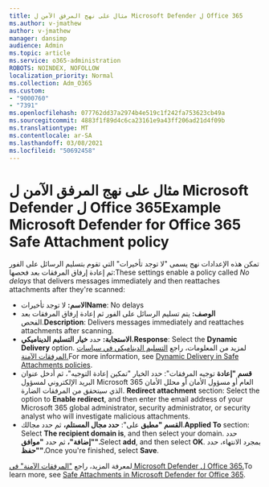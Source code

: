 ```yaml
---
title: مثال على نهج المرفق الآمن ل Microsoft Defender ل Office 365
ms.author: v-jmathew
author: v-jmathew
manager: dansimp
audience: Admin
ms.topic: article
ms.service: o365-administration
ROBOTS: NOINDEX, NOFOLLOW
localization_priority: Normal
ms.collection: Adm_O365
ms.custom:
- "9000760"
- "7391"
ms.openlocfilehash: 077762dd37a2974b4e519c1f242fa753623cb49a
ms.sourcegitcommit: 4883f1f89d4c6ca23161e9a43ff206ad21d4f09b
ms.translationtype: MT
ms.contentlocale: ar-SA
ms.lasthandoff: 03/08/2021
ms.locfileid: "50692458"
---
```

# <a name="example-microsoft-defender-for-office-365-safe-attachment-policy"></a><span data-ttu-id="a9333-102">مثال على نهج المرفق الآمن ل Microsoft Defender ل Office 365</span><span class="sxs-lookup"><span data-stu-id="a9333-102">Example Microsoft Defender for Office 365 Safe Attachment policy</span></span>

<span data-ttu-id="a9333-103">تمكن هذه الإعدادات  نهج يسمى "لا توجد تأخيرات" التي تقوم بتسليم الرسائل على الفور ثم إعادة إرفاق المرفقات بعد فحصها:</span><span class="sxs-lookup"><span data-stu-id="a9333-103">These settings enable a policy called *No delays* that delivers messages immediately and then reattaches attachments after they're scanned:</span></span>

- <span data-ttu-id="a9333-104">**الاسم:** لا توجد تأخيرات</span><span class="sxs-lookup"><span data-stu-id="a9333-104">**Name**: No delays</span></span>
- <span data-ttu-id="a9333-105">**الوصف:** يتم تسليم الرسائل على الفور ثم إعادة إرفاق المرفقات بعد الفحص.</span><span class="sxs-lookup"><span data-stu-id="a9333-105">**Description**: Delivers messages immediately and reattaches attachments after scanning.</span></span>
- <span data-ttu-id="a9333-106">**الاستجابة:** حدد **خيار التسليم الديناميكي.**</span><span class="sxs-lookup"><span data-stu-id="a9333-106">**Response**: Select the **Dynamic Delivery** option.</span></span> <span data-ttu-id="a9333-107">لمزيد من المعلومات، راجع [التسليم الديناميكي في سياسات المرفقات الآمنة.](https://go.microsoft.com/fwlink/?linkid=2092328)</span><span class="sxs-lookup"><span data-stu-id="a9333-107">For more information, see [Dynamic Delivery in Safe Attachments policies](https://go.microsoft.com/fwlink/?linkid=2092328).</span></span>
- <span data-ttu-id="a9333-108">**قسم "إعادة** توجيه المرفقات": حدد الخيار "تمكين إعادة التوجيه"، ثم أدخل عنوان البريد الإلكتروني لمسؤول Microsoft 365 العام أو مسؤول الأمان أو محلل الأمان الذي سيتحقق من المرفقات الضارة. </span><span class="sxs-lookup"><span data-stu-id="a9333-108">**Redirect attachment** section: Select the option to **Enable redirect**, and then enter the email address of your Microsoft 365 global administrator, security administrator, or security analyst who will investigate malicious attachments.</span></span>
- <span data-ttu-id="a9333-109">**القسم "مطبق** على": **حدد مجال المستلم،** ثم حدد مجالك.</span><span class="sxs-lookup"><span data-stu-id="a9333-109">**Applied To** section: Select **The recipient domain is**, and then select your domain.</span></span> <span data-ttu-id="a9333-110">حدد **"إضافة"،** ثم حدد **"موافق".**</span><span class="sxs-lookup"><span data-stu-id="a9333-110">Select **add**, and then select **OK**.</span></span> <span data-ttu-id="a9333-111">بمجرد الانتهاء، حدد **"حفظ".**</span><span class="sxs-lookup"><span data-stu-id="a9333-111">Once you're finished, select **Save**.</span></span>

<span data-ttu-id="a9333-112">لمعرفة المزيد، راجع ["المرفقات الآمنة" في Microsoft Defender ل Office 365.](https://go.microsoft.com/fwlink/?linkid=2092213)</span><span class="sxs-lookup"><span data-stu-id="a9333-112">To learn more, see [Safe Attachments in Microsoft Defender for Office 365](https://go.microsoft.com/fwlink/?linkid=2092213).</span></span>
